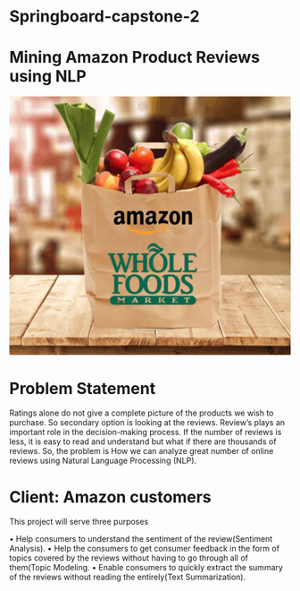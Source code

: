 # Springboard-capstone-2
# Mining Amazon Product Reviews using NLP
![](Amazon.png)

# Problem Statement
Ratings alone do not give a complete picture of the products we wish to purchase. So secondary option is looking at the reviews. Review’s plays an important role in the decision-making process. If the number of reviews is less, it is easy to read and understand but what if there are thousands of reviews. So, the problem is How we can analyze great number of online reviews using Natural Language Processing (NLP).

# Client: Amazon customers

This project will serve three purposes 

•	Help consumers to understand the sentiment of the review(Sentiment Analysis).
•	Help the consumers to get consumer feedback in the form of topics covered by the reviews without having to go through all of them(Topic Modeling. 
•	Enable consumers to quickly extract the summary of the reviews without reading the entirely(Text Summarization).
